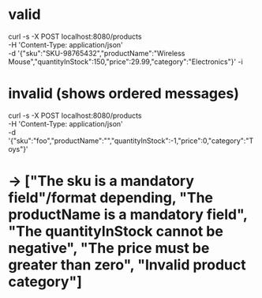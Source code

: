 # valid
curl -s -X POST localhost:8080/products \
  -H 'Content-Type: application/json' \
  -d '{"sku":"SKU-98765432","productName":"Wireless Mouse","quantityInStock":150,"price":29.99,"category":"Electronics"}' -i

# invalid (shows ordered messages)
curl -s -X POST localhost:8080/products \
  -H 'Content-Type: application/json' \
  -d '{"sku":"foo","productName":"","quantityInStock":-1,"price":0,"category":"Toys"}'
# -> ["The sku is a mandatory field"/format depending, "The productName is a mandatory field", "The quantityInStock cannot be negative", "The price must be greater than zero", "Invalid product category"]
